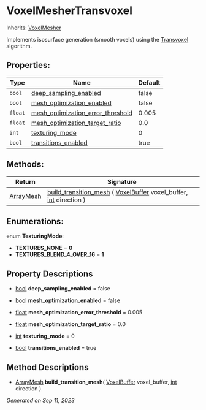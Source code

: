 # VoxelMesherTransvoxel

Inherits: [VoxelMesher](VoxelMesher.md)

Implements isosurface generation (smooth voxels) using the [Transvoxel](https://transvoxel.org/) algorithm.

## Properties: 


Type     | Name                                                                       | Default 
-------- | -------------------------------------------------------------------------- | --------
`bool`   | [deep_sampling_enabled](#i_deep_sampling_enabled)                          | false   
`bool`   | [mesh_optimization_enabled](#i_mesh_optimization_enabled)                  | false   
`float`  | [mesh_optimization_error_threshold](#i_mesh_optimization_error_threshold)  | 0.005   
`float`  | [mesh_optimization_target_ratio](#i_mesh_optimization_target_ratio)        | 0.0     
`int`    | [texturing_mode](#i_texturing_mode)                                        | 0       
`bool`   | [transitions_enabled](#i_transitions_enabled)                              | true    
<p></p>

## Methods: 


Return                                                                            | Signature                                                                                                                                                                         
--------------------------------------------------------------------------------- | ----------------------------------------------------------------------------------------------------------------------------------------------------------------------------------
[ArrayMesh](https://docs.godotengine.org/en/stable/classes/class_arraymesh.html)  | [build_transition_mesh](#i_build_transition_mesh) ( [VoxelBuffer](VoxelBuffer.md) voxel_buffer, [int](https://docs.godotengine.org/en/stable/classes/class_int.html) direction )  
<p></p>

## Enumerations: 

enum **TexturingMode**: 

- **TEXTURES_NONE** = **0**
- **TEXTURES_BLEND_4_OVER_16** = **1**


## Property Descriptions

- [bool](https://docs.godotengine.org/en/stable/classes/class_bool.html)<span id="i_deep_sampling_enabled"></span> **deep_sampling_enabled** = false


- [bool](https://docs.godotengine.org/en/stable/classes/class_bool.html)<span id="i_mesh_optimization_enabled"></span> **mesh_optimization_enabled** = false


- [float](https://docs.godotengine.org/en/stable/classes/class_float.html)<span id="i_mesh_optimization_error_threshold"></span> **mesh_optimization_error_threshold** = 0.005


- [float](https://docs.godotengine.org/en/stable/classes/class_float.html)<span id="i_mesh_optimization_target_ratio"></span> **mesh_optimization_target_ratio** = 0.0


- [int](https://docs.godotengine.org/en/stable/classes/class_int.html)<span id="i_texturing_mode"></span> **texturing_mode** = 0


- [bool](https://docs.godotengine.org/en/stable/classes/class_bool.html)<span id="i_transitions_enabled"></span> **transitions_enabled** = true


## Method Descriptions

- [ArrayMesh](https://docs.godotengine.org/en/stable/classes/class_arraymesh.html)<span id="i_build_transition_mesh"></span> **build_transition_mesh**( [VoxelBuffer](VoxelBuffer.md) voxel_buffer, [int](https://docs.godotengine.org/en/stable/classes/class_int.html) direction ) 


_Generated on Sep 11, 2023_
